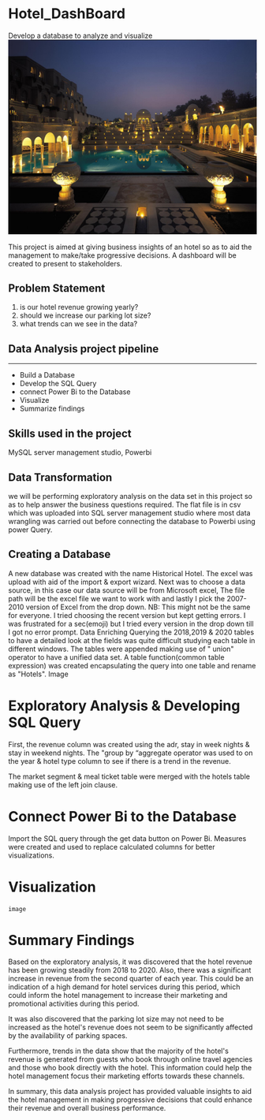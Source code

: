 # Hotel_DashBoard
Develop a database to analyze and visualize 
![](hotel_image.jpg)


This project is aimed at giving business insights of an hotel so as to aid the management to make/take progressive decisions. 
A dashboard will be created to present to stakeholders.

## Problem Statement 
1. is our hotel revenue growing yearly?
2. should we increase our parking lot size?
3. what trends can we see in the data?

## Data Analysis project pipeline
 ----
* Build a Database
* Develop the SQL Query
* connect Power Bi to the Database
* Visualize
* Summarize findings

## Skills used in the project
 MySQL server management studio, Powerbi 

## Data Transformation
   we will be performing exploratory analysis on the data set in this project so as to help answer the business questions required. The flat file is in csv which was uploaded into SQL server management studio where most data wrangling  was carried out before connecting the database to Powerbi using power Query.

## Creating a Database
A new database was created with the name Historical Hotel.
The excel was upload with aid of the import & export wizard.
Next was to choose a data source, in this case our data source will be from Microsoft excel, The file path will be the excel file we want to work with and lastly I pick the 2007-2010 version of Excel from the drop down. 
NB: This might not be the same for everyone. I tried choosing the recent version but kept getting errors. I was frustrated for a sec(emoji) but I tried every version in the drop down till I got no error prompt.
Data Enriching
Querying the 2018,2019 & 2020 tables to have a detailed look at the fields was quite difficult studying each table in different windows. The tables were appended making use of " union" operator to have a unified data set. 
A table function(common table expression) was created encapsulating the query into one table and rename as "Hotels".
Image

# Exploratory Analysis & Developing SQL Query
First, the revenue column was created using the adr, stay in week nights & stay in weekend nights.
The "group by “aggregate operator was used to on the year & hotel type column to see if there is a trend in the revenue. 

The market segment & meal ticket table were merged with the hotels table making use of the left join clause. 

# Connect Power Bi to the Database 
 
Import the SQL query through the get data button on Power Bi. 
Measures were created and used to replace calculated columns for better visualizations. 

# Visualization 
	image
# Summary Findings

Based on the exploratory analysis, it was discovered that the hotel revenue has been growing steadily from 2018 to 2020. Also, there was a significant increase in revenue from the second quarter of each year. This could be an indication of a high demand for hotel services during this period, which could inform the hotel management to increase their marketing and promotional activities during this period.

It was also discovered that the parking lot size may not need to be increased as the hotel's revenue does not seem to be significantly affected by the availability of parking spaces.

Furthermore, trends in the data show that the majority of the hotel's revenue is generated from guests who book through online travel agencies and those who book directly with the hotel. This information could help the hotel management focus their marketing efforts towards these channels.

In summary, this data analysis project has provided valuable insights to aid the hotel management in making progressive decisions that could enhance their revenue and overall business performance.

